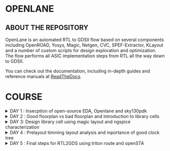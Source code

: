 # OPENLANE 

## ABOUT THE REPOSITORY
OpenLane is an automated RTL to GDSII flow based on several components including OpenROAD, Yosys, Magic, Netgen, CVC, SPEF-Extractor, KLayout and a number of custom scripts for design exploration and optimization. The flow performs all ASIC implementation steps from RTL all the way down to GDSII.

You can check out the documentation, including in-depth guides and reference manuals at [ReadTheDocs](https://openlane.readthedocs.io/).


 # COURSE 
<details>
<summary>DAY 1 : Insecption of open-source EDA, Openlane and sky130pdk </summary>
<br>

# 1) Introduction to QFN-48 Package,chip,pads,core,die,and IP's and Introduction to RISC-V

- Generally an Aurdino board or an FPGA board consists of an chip or processor inside it.
- The internal veiw of chip will be as below

![image](https://github.com/nithinkolar/pes_openlane_work/assets/145356962/b9fba21f-28ed-4f1d-a58e-c53b86c7c015)



![image](https://github.com/nithinkolar/pes_openlane_work/assets/145356962/14306000-21dc-43bf-94bc-63109a284f7e)


RISC-V is an open standard instruction set architecture based on established reduced instruction set computer principles. Unlike most other ISA designs, RISC-V is provided under royalty-free open-source licenses. 


![image](https://github.com/nithinkolar/pes_openlane_work/assets/145356962/8bf8e42e-712c-421c-b086-1a2a8b1d78a4)






# 2) SOC Design and OpenLANE

## a) Components of open-source digital asic design**
 - Digital ASIC design, It mainly consists of
   - RTL IP's
   - EDA Tools
   - PDK Data

![image](https://github.com/nithinkolar/pes_openlane_work/assets/145356962/e762216a-aee1-4363-aa3d-09251494f6f9)

      

  - Open source digital ASIC design

![image](https://github.com/nithinkolar/pes_openlane_work/assets/145356962/5cfc1e1e-32aa-4df8-9b14-8adb1915c344)


- What is PDK..?
  - Process Design Kit (PDK) Collection of files used to model a fabrication process for the EDA tools used to design an IC.
      - Process design rules : DRC,LVX,PEX
      - Device models
      - Digital standard cell Libraries
      - I/O libraries


 
## b) Simplified RTL2GDS Flow**

![image](https://github.com/nithinkolar/pes_openlane_work/assets/145356962/53443462-bc02-42d5-83fd-036da46e290b)


         1. Synthesis
         2. Floor planning and Power planning
         3. Placement 
         4. Clock tree synthsis (CTS)
         5. Routing 
         6. Sign off



## c) Introduction to Openlane ans strivechipsets**

   #### OPENLANE was started as an open-souce flow for a true Open source Tape-out experiment,
   #### STRIVES is a family of open everything socs.

  ![image](https://github.com/nithinkolar/pes_openlane_work/assets/145356962/9ad09b8b-cf11-435a-80fe-59971013a821)
 

   #### Goal of Openlane asic flow is :
    - Produce a clean GDSII with no humaninterventions
         - CLEAN means 
                - No LVS voilations
                - No DRC voilations
                - Timming voilations

    - Open Lane is tunned for the skywater 130nm open PDK .
    - Open lane is containerzied which means
                - Functional out of the box 
                - Instruction to built and run natevly with flow
    - Open lane has two mode of operation 
                - Atonomous 
                - Interative


## d) Introduction to Openlane Detailed ASIC flow design


   
![image](https://github.com/nithinkolar/pes_openlane_work/assets/145356962/7f9566b1-9580-4735-92d5-10f0b7eafac1)

   
Here's a detailed ASIC design flow using OpenLane and the associated tools and software:

**1. Synthesis:** RTL code is synthesized into a gate-level netlist, optimizing for area, power, and timing.
   - **Tools/Software**: 
     - Yosys for synthesis.
     - ABC (A System for Sequential Synthesis and Verification) for technology mapping.
     - Cell libraries specific to the target process.
     - Yosys

       
**2. Floorplanning:** Define the chip's area and arrangement of major functional blocks.
   - **Tools/Software**: 
     - OpenROAD's TritonRoute for global placement.
     - Magic for floorplan visualization.
     - Chip floor planning - Partinioning the chip die between different system building blocks and place the I/O pads.
     - Macro floor planning - Dimensions, Pin locations, rows defination.
     - Power planning - It is typically assigned with multiple VDD and VSS (Power straps, Power pads, Power rings)
    
       
**3. Placement:** Position individual gates and standard cells optimally within the predefined areas.
   - **Tools/Software**: 
     - RePLace (REctangle PLACEr) for placement.
     - Magic for placement visualization.
     - Placement is usually done in 2 steps
              - Global placement
              - Detailed placement

       
**4. Clock Tree Synthesis:** Design a clock distribution network to ensure synchronous clock signals.
   - **Tools/Software**: 
     - OpenROAD's TritonCTS for clock tree synthesis.
    
     
**5. Routing:** Establish interconnections while adhering to design rules, optimizing for signal integrity and timing.
   - **Tools/Software**: 
     - FastRoute for global and detailed routing.
     - Magic for routing visualization.


**6. Design Rule Checking (DRC):**  Verify that the layout complies with manufacturing design rules.
   - **Tools/Software**: 
     - Magic for initial DRC checks.
     - OpenROAD's TritonRoute for DRC repair.


**7. Layout Versus Schematic (LVS) Verification:** Confirm that the physical layout matches the intended functionality described at the RTL level.
   - **Tools/Software**: 
     - Netgen for LVS checks.


**8. Parasitic Extraction:** Extract parasitic capacitance and resistance values from the layout for accurate timing analysis.
   - **Tools/Software**: 
     - QFlow's SPEF extraction tool for parasitic extraction.


**9. Static Timing Analysis (STA):** Analyze timing paths to ensure setup and hold time constraints are met.
    - **Tools/Software**: 
      - OpenSTA for static timing analysis.


**10. Physical Verification:** Perform a series of checks including DRC, LVS, and electrical rule checks (ERC).
    - **Tools/Software**: 
      - Magic for DRC and LVS checks.
      - Netgen for ERC checks.


**11. GDS2 Generation:** Convert the final layout data into GDS2 format for fabrication.
    - **Tools/Software**: 
      - Magic for GDS2 generation.Here's a detailed ASIC design flow using OpenLane and the associated tools and software:



#### Synthis exporation
![image](https://github.com/nithinkolar/pes_openlane_work/assets/145356962/0a78cf01-677e-4793-a95a-01ad71ba7f6a)



#### Design exploration
 ![image](https://github.com/nithinkolar/pes_openlane_work/assets/145356962/b4c9b75b-6c49-4ac9-b1ea-9aa01dcae79c)


# 3) Open- Source EDA tools

#### Openlane Directory structure in detail

   - cd Desktop/
   - cd home/tools/
   - cd openlane_working_dir/
   - ls
   - cd openlane
   - docker
   - ./flow.tcl -interactive
![image](https://github.com/nithinkolar/pes_openlane_work/assets/145356962/03153126-15a6-4ab0-be0f-ddf08c238945)


#### Design Preparation step

    - in openlane directory
    - package require openlane 0.9
    - prep -design picorv32a

![image](https://github.com/nithinkolar/pes_openlane_work/assets/145356962/01e0384e-e287-4e1f-8ae2-0bc1defdabf6)



#### Review files after design synthsis and run synthsis

    - run_synthesis

![image](https://github.com/nithinkolar/pes_openlane_work/assets/145356962/036ba01e-067c-4850-b543-fbe91d2cc3ea)


![image](https://github.com/nithinkolar/pes_openlane_work/assets/145356962/8078d99f-6145-4d87-829c-86a3ed0ce883)


   - Here the counter d flipflop is **1613**
   - The number of cells is **14876**
   - The flop ration for our design will be 1613/14876 = 0.108
   - In percentage = 10.08 %

     
#### Openlane Project Github link Discription

https://github.com/efabless/openlane

[Back to COURSE](https://github.com/nithinkolar/pes_Openlane_work/tree/main#course)

</details>




<details>
<summary>DAY 2 : Good floorplan vs bad floorplan and introduction to library cells </summary>
<br>


# GOOD FLOORPLAN VS BAD FLORPLAN AND INTRODUCTION TO LIBRARY CELLS

## 1) CHIP FLOOR PLANNING CONSIDERATIONS

## L1) Utilization Factor and Aspect ratio

  ![image](https://github.com/nithinkolar/pes_openlane_work/assets/145356962/60754b1d-8cee-4933-9e66-6099ca8d1529)

    - Defining the width and height of the core and Die
    - Consider a netlist with 2 FF and 2 gates with the connections shown below


**STEP-1** Make the gates as a Squared box 

![image](https://github.com/nithinkolar/pes_openlane_work/assets/145356962/4b0c3113-6e09-4b1f-ad44-1ea8dcbd85c8)


**STEP-2** Find out the dimensions of the core and Die ( Dimensions of the standard cells )

![image](https://github.com/nithinkolar/pes_openlane_work/assets/145356962/16ac86d0-d26c-4930-b9c0-af5557d0c91b)



 #### For example 
  - Let us assume that each FF and Gates is on 1 cm breadth and 1cm height
  - Now Area of each standard cell will be will of 1 cm sq .
  - Allining tha area ocuupied the netlist in a in a single core .
  - Below the netlist will be fit into the core So it will be **100% utilization**
  - **Utilization factor** = Area occupied by the netlist / Total area ocuupied by the core.
  - where 4sq / 4sq = 1 . 
  - In this case when utilization factor = 1 , then the core is full no extra components can be added.
  - **Aspect ratoio** = Height / width , if it is 1 , it signifies that the core is square shaped.




## L2) Pre placed cells

![image](https://github.com/nithinkolar/pes_openlane_work/assets/145356962/9d04ba76-a078-48bf-9641-1198da3c4858)

  - Conisder a combinational block -> Gate level diagram.
  - Seperate that gate level diagram into two blocks.
  - Consider the multiple blocks are inside a Black box Now seperate the blackbox as two differnet IP's or Modules .
  - The Arrangements of the IP's in a chip is called as **Floor planning**.
  - The IP's will have an user defined loctions and they can be placed in a chip before the placement and rouiting is done hence these are calle as **Pre placed Cells**




## L3) Decoupling Capacitors

![image](https://github.com/nithinkolar/pes_openlane_work/assets/145356962/c067069d-5dad-4b45-a347-6eac8447db6f)


  - For any signal to be considered as a Logic 0 and Logic 1, It should be within the NM range ( Either NML or NMH )
  - The area between the NML and NMH is called undefined area
  - So in order to maintain the signal to be in the NML or NMh **Decoupling capacitors** are used.
  - Decoupling capacitors are mainly used to maintain the signal are not inside the undefined area.
    



## L4) Power Planning

![Screenshot from 2023-09-14 12-58-34](![image](https://github.com/nithinkolar/pes_openlane_work/assets/145356962/fc5daba4-4129-4391-85b4-93741f8ae0b1)


  - Insted of using individual VDD and VSS for multiple cells in a Block.
  - Suppose if there are four cells in a Block , Each cell having seperate VDD and VSS are called as **Power Planning**




## L5) Pin placement and Logical cell placement Blockage

![image](https://github.com/nithinkolar/pes_openlane_work/assets/145356962/497a7a3b-caba-4b95-82f5-6063c9054059)

  - Here consider a 4 set of circuts with input, clk and output,
  - Considering all 4 circuits together and placing on a chip in such a way that INPUTS should be at one side and OUTPUT should be at one side which helps us to make the connections easily.
  - So this process is called as **Pin placement**
  - Making sure that non of the automated routing tool should not be placed near the i/p and o/p cells it needs to block the cells This is called as **Logical cell placement Blockage**
    

**Pin Placement**

![image](https://github.com/nithinkolar/pes_openlane_work/assets/145356962/2164d937-dda5-4d28-8903-dd18b986af9d)


**Logical cell placement Blockage**

![image](https://github.com/nithinkolar/pes_openlane_work/assets/145356962/ad01cb5d-3926-4024-bd9a-b13c02b7658c)




## L6) Steps to run Flopor planning using Openlane

      - These are the defalt Floorplans 
 
![image](https://github.com/nithinkolar/pes_openlane_work/assets/145356962/61e417ef-8640-4ade-8c7f-3abfce2e8997)


![image](https://github.com/nithinkolar/pes_openlane_work/assets/145356962/3057d320-ae43-4d15-a8c0-b907bc703b10)


![image](https://github.com/nithinkolar/pes_openlane_work/assets/145356962/6f217ecb-688a-46e0-b65b-873f8d270e70)


## L7)

              - In the openlane shell

![image](https://github.com/nithinkolar/pes_openlane_work/assets/145356962/d0d2fb7d-2c1c-4f08-937f-746106c1af9c)

              
              - To open the Floorplan we go to the required directory that is
                   > vsduser@vsdsquadron:~/Desktop/work/tools/openlane_working_dir/openlane/designs/picorv32a/runs/11-09_15-36/results/floorplan
              - Using the ```cd``` command.
              - Then we type the command:
                   > magic -T /home/vsduser/Desktop/work/tools/openlane_working_dir/pdks/sky130A/libs.tech/magic/sky130A.tech lef read ../../tmp/merged.lef def read picorv32a.floorplan.def &

              - The following layout is displayed

![image](https://github.com/nithinkolar/pes_openlane_work/assets/145356962/e3935b9d-1331-4a94-ac86-56c26406b040)

              - We can press 's' and then 'v' to align the design to the center of the screen.

              - We can right click on the mouse and pess 'z' to zoom into a desired part.

![image](https://github.com/nithinkolar/pes_openlane_work/assets/145356962/ba09726c-f021-40c2-9914-9918aa18b7cb)


              - We can check the details of the ports as follows
              - Hover over a port with your crosshair and press 's' on your keyboard
              - Now open the tkcon command window and type ```what```.
              - This will show you the details of the selected port.


![image](https://github.com/nithinkolar/pes_openlane_work/assets/145356962/45955fc8-9cb8-4119-b633-051dc342eaac)
             
              - If we zoom in a little more, we can see the tap cells.
              - They are present to prevent latch up conditions which occur in the CMOS devices

![image](https://github.com/nithinkolar/pes_openlane_work/assets/145356962/11cd873f-1a67-4404-ad3f-f4bd6b1a3282)

              - These are the standard cells that are used in the design




## 2) LIBRARY BINDING AND PLACEMENTS


### L1) Netlist binding and initial Place Design

       - Bind netlist with physical cells 
       - Here it defines about the shape and sixe of the standard cell
       - Each cells are defined only in either rectange shape or square shape 
       - In this example, 1 refers to NOT gate, 2 refers to AND gate.   [image 1]
       - Larger the cell size 
          > It has a least resistance path
          > Performes Faster
       - Once we have a Physical veiw of all cells, It is placed on the Floorplan according to the Netlist.  [image 2]

![image](https://github.com/nithinkolar/pes_openlane_work/assets/145356962/f9e0c1a2-8b6c-4024-9b0c-ac18a754ae33)



![image](https://github.com/nithinkolar/pes_openlane_work/assets/145356962/f7d357b9-83aa-45af-9b4d-202da09e7ab2)



### L2 and L3) Optimize placement using estimate wire length and capacitance

        - When the cells are not extactly placed on the floorplan as in the netlist, If the relevant cells are not near to i/p or o/p.
        - Then estimation of wirelength and capacitance comes in.
        - Depending on the Capacitance and how far the cells are from input and output, Some **Buffers** are added in order to reduce the Wirelength and also to get a complete signal without any             lossses of signal ( but in cost of Area which can be minimized later )
    
          
![image](https://github.com/nithinkolar/pes_openlane_work/assets/145356962/b584f490-265c-4ac7-8e3e-9c89862a26a3)


![image](https://github.com/nithinkolar/pes_openlane_work/assets/145356962/e35b0bfe-e02b-471a-ac73-c7f084d5597b)




### L4) Need for libraries and characterization 

        - Library characterization and modelling depends on some steps,
        - Logic synthesis  ->  Floor planning  ->  Placement  ->  Clock Tree synthesuis ( CTS )  ->  Routing 
        - The collection of all the standard cells are placed is one area which is referred as **Library**

        
![image](https://github.com/nithinkolar/pes_openlane_work/assets/145356962/d40d84b2-4b73-48f0-b3a4-b297cd617134)



### L5) Congestion aware placement using replace
          - To view the placement we type
                   > run_placement
          - In the OpenLANE shell.

![image](https://github.com/nithinkolar/pes_openlane_work/assets/145356962/5419a317-455e-4007-a54d-b4a5627bac5c)

          - This is the result displayed. As we can see the '/picorv32a.placement.def' file is read.

![image](https://github.com/nithinkolar/pes_openlane_work/assets/145356962/f189f689-8b1e-484c-8a15-1701d9d4eca1)

          - We move one directory up from the 'floorplan' folder using
                   > cd ../placement/

          - To view the placement design we use the command
                   > magic -T /home/vsduser/Desktop/work/tools/openlane_working_dir/pdks/sky130A/libs.tech/magic/sky130A.tech lef read ../../tmp/merged.lef def read picorv32a.placement.def

![image](https://github.com/nithinkolar/pes_openlane_work/assets/145356962/256539e5-1af1-4071-a512-158751b0ebf5)


          - The above is displayed.
          - All these standard cells were present at the initial layout of the floorplan.

![image](https://github.com/nithinkolar/pes_openlane_work/assets/145356962/60fa6b7e-eec2-471c-85ee-64aad1bd72d7)


          - If we zoom in we can see the placement of the standard cells in the standard cell rows.




## 3) CELL DESIGN AND CHARACTERIZATION FLOW

### L1) Inputs for cell Design Flow
       - For each standard cell (AND,NOR,INVERTER,FF ect) There are different cell design flow
       - Each Cell Design Flow consists of 3 steps:
               - Inputs ( which mainly consists of PDK's [ DRC and LVs rules, Spice models, library ect] )
               - Design Steps (this mainly invovles 3 steps)
                      - Circuit Design
                      - Layout Design 
                      - Charecterization
               - Outputs ( Outputs we get here is  CDL circuit description language )
               
   #### User defined specifications
       - Cell height = The seperation between the power rail and ground rail defines the cell height.
       - Supply voltage = A certain cell should be operated at a certain supply voltage which is defined by the Top level design
       - Metal Layer = Certain Libraries van be designed on a particular Metal Layer.
       - Pin Location = Library nedds to decide on the pins and the pin location where it needs to be placed.

               
### L2) Circuit Design step
      - There are teo steps involved in circuit design:
            > Implement the Function itself
            > Modelling the PMOS and NMOS transisters in such a way that the aspect ratio should be matched.
            
      
### L3) Layout Design step
      - Implimenting the PMOS and NMOS values into layout are called Layout Design 
      - Steps involved in the layout design are:
           - Get the function implimented through the MOS transistors
           - Get a PMOS network graph and NMOS network graph
           - Obtain Euler's Path and draw a Stick Diagram
           - Convert the stick diagram into a proper Layout diagram
           - EXtract the paracetics from the layout and CHaracterize it interms of Timmings.

           
### L4) Typical Charaterization Flow
     - Steps involved in the characteriztion flow are :
           - Read in the Model Files
           - Read the extracted spice netlist
           - Define how to recongnise the behaviorur of the buffer
           - Read the subcircuits of the inverters 
           - Attach the neccessary Power source
           - Apply the stimulus
           - Provide the neccessary output capacitance
           - Provide the necessary simulation command.
           - Feed in all the 1 to 8 steps to a configuration file ( GUNA )


![image](https://github.com/nithinkolar/pes_openlane_work/assets/145356962/fe5154e9-378e-4db3-b16d-b60c6c9bc729)


![image](https://github.com/nithinkolar/pes_openlane_work/assets/145356962/3d372061-aa6f-467e-91c4-6ae8f397ea7e)


![image](https://github.com/nithinkolar/pes_openlane_work/assets/145356962/bb0127f8-0da4-4c54-97a5-d646a0d5aabc)



## 4) GENERAL TIMMING CHARECTERIZATION PARAMETERS

### L1) Timming Threshold definations
      - Timming Threshold Definations
          - slew_low_rise_thr
          - slew_high_rise_thr
          - slew_low_fall_thr
          - slew_high_fall_thr
          - in_rise_thr
          - in_fall_thr
          - out_rise_thr
          - out_fall_thr

![image](https://github.com/nithinkolar/pes_openlane_work/assets/145356962/7ce6e2dc-cd1b-41e8-bd09-cd26a7afc175)


![image](https://github.com/nithinkolar/pes_openlane_work/assets/145356962/c5fae0b2-4348-4387-84cd-1d35a404fd4f)


         
### L2) Propogation delay and transition time

**Propagation Delay**
The time difference between when the transitional input reaches 50% of its final value and when the output reaches 50% of its final value.
     
     - There should be no negative delay in the charecterization, This can be taken care by setting a proper threshold point.

```
    Propagation delay = time(out_fall_thr)-time(in_rise_thr)

```

![image](https://github.com/nithinkolar/pes_openlane_work/assets/145356962/c8f98fae-8ade-471f-a7fb-b7a9479255c5)


![image](https://github.com/nithinkolar/pes_openlane_work/assets/145356962/819ff391-1674-4184-8a13-4f77156c58a7)


**Transition Time**
The time it takes the signal to move between states is the transition time , where the time is measured between 10% and 90% or 20% to 80% of the signal levels.

```
Rise transition time = time(slew_high_rise_thr) - time (slew_low_rise_thr)
```

```
Fall transition time = time(slew_high_fall_thr) - time (slew_low_fall_thr)
```

![image](https://github.com/nithinkolar/pes_openlane_work/assets/145356962/4db2b129-ac3c-47b5-9036-0ebcaae936de)




[Back to COURSE](https://github.com/nithinkolar/pes_Openlane_work/tree/main#course)

</details>
<details>
<summary>DAY 3: Design library cell using magic layout and ngspice characterization </summary>
<br>

# 1) LABS FOR CMOS INVERTER NGSPICE SIMULATIONS

   ### L1) IO Placer revision
   
   ### L2) Spice deck creation for CMOS inverter
             - Create a SPICE DECK first
             - > Connectivity information about the netlist
             - > Set a component values
             - > Identify the nodes
             - > Name the nodes


![image](https://github.com/nithinkolar/pes_openlane_work/assets/145356962/0a579b79-e515-4ab5-9290-2e884bb0f704)


             SPICE DECK = ***Model description***
                          ***Netlist Description***
                          M1 out in vdd vdd pmos w=0.375u L=0.25u
                          M2 out in 0 0 nmos w=0.375u L=0.25u
                          
                          cload out 0 10f

                          Vdd vdd 0 2.5
                          Vin in 0 2.5
                          
                          *** Simulation commands ***
                          .op
                          .dc Vin0 0 2.5 0.05

                          *** .include tsmc_0.25um_model.mod ***
                          .LIB "tsmc_0.25um_model.mod" CMOS_MODELS
                          .end
                          
                          
![image](https://github.com/nithinkolar/pes_openlane_work/assets/145356962/1a5c35e6-4863-4e0e-8ad7-f82262bd299d)


![image](https://github.com/nithinkolar/pes_openlane_work/assets/145356962/8b9e08d8-2625-4ab2-8192-5c08496d6c4f)

   
   ### L3) Spice simulation lab for cmos inverter
                  - Spice simulation for a particular specification
                  
![image](https://github.com/nithinkolar/pes_openlane_work/assets/145356962/00712f88-fab6-4aac-9d8a-0afded87e25e)


![image](https://github.com/nithinkolar/pes_openlane_work/assets/145356962/1c8b5f86-9929-429a-b96d-2c9b370e1085)


   ### L4) Switchin threshold vm
            - The CMOS on the right side has a bigger size than the one on the left.
            - These waveforms tell us that the CMOS is a very robust device. The characteristics of the CMOS are maintained across a variety of sizes.
            - The arrow is pointing to the point where 'Vin = Vout'.

![image](https://github.com/nithinkolar/pes_openlane_work/assets/145356962/75b15702-eb56-4b76-bb4a-f51f7f1b5442)

            - Above graph gives details on each point and its significance
            

![image](https://github.com/nithinkolar/pes_openlane_work/assets/145356962/2c9c0f9c-ac07-49f2-b5e5-9fce5bd8c4a7)


         - 
   ### L6) Lab steps to gitclone vsdstd cell design
            - We need to perform a git clone here from a repository that we require, to do the future labs.
            - We can type the following command
                  ```
                  git clone https://github.com/nickson-jose/vsdstdcelldesign.git
                  ```

            - Now we need to copy the 'sky130A.tech' file into the directory we just cloned
            - We can do this by using
                  ```
                  cp sky130A.tech /home/vsduser/Desktop/work/tools/openlane_working_dir/openlane/vsdstdcelldesign
                  ```
                  ```
                  magic -T sky130A.tech sky130_inv.mag & 
                  ```  
             in the follwoing directory shown in the figure


![image](https://github.com/nithinkolar/pes_openlane_work/assets/145356962/9518a0c0-29ec-485b-bc64-4d835fec0217)


  
## 2) INCEPTION OF LAYOUT CMOS FABRICATION PROCESS

### L1) Create Active Regions
           - Selecting a subsrate ( p-type, High resistivity, Doping level,oreintation )
           - Creating active region for transistors
                     - Step1 -> Deposit the kayer of photo resist
                     - Step2 -> Mask1 the region (protecting)
                     - Step3 -> So the UV rays doesnt hit the photoresist layer which is under Mask.
                     - Step4 -> Silicon layer is etched off in the Non masking region.
                     - Step5 -> Remove the Photoresist
                     - Step6 -> Placed in an oxidation furnance
                     - Step7 -> Isolation area will be created This process is called as LOCUS.
![image](https://github.com/nithinkolar/pes_openlane_work/assets/145356962/d5f98bef-3af9-4ee8-8b04-bcccfdaf593d)




![image](https://github.com/nithinkolar/pes_openlane_work/assets/145356962/0b6f57ba-0ea6-4cb3-8d5a-63ee9f2c7fb4)


### L2) Formation of N-well and P-well
                   - Step1 -> Photoresist the Layer
                   - Step2 -> Mask2 in the required region
                   - Step3 -> Expose the photoresist to UV rays
                   - Step4 -> Non masking area will be wanished
                   - Step5 -> Create a P-well ,It is created by using BORON
                   - Step6 -> Create a N-well ,It is created by using Phosphorous
                   - Step7 -> Take the complete structure into High Temperature Furnace
                   - Step8 -> This diffuses the wells and make proper n-well and p-well, This is called as twin tub process

![image](https://github.com/nithinkolar/pes_openlane_work/assets/145356962/3aaf67b7-a70e-44c9-a1c2-d264ae0d8fa7)


![image](https://github.com/nithinkolar/pes_openlane_work/assets/145356962/13067044-9c45-453b-a785-6379add36ccc)



### L3) Formation of gate terminal
                   - Step1 -> Gate formation involves depositing a gate oxide
                   - Step2 -> Defining gate patterns using photolithography
                   - Step3 -> Depositing gate material
                   - Step4 -> Etching to create gates
                   - Step5 -> Doping the substrate and insulating the gates.

![image](https://github.com/nithinkolar/pes_openlane_work/assets/145356962/207d604f-6cb4-4482-a8bb-19573451a6b5)


![image](https://github.com/nithinkolar/pes_openlane_work/assets/145356962/b08aba6c-ee0d-4382-af4b-da6472d81af2)



### L4) Ligtly dopped drain (LDD) formation
                   - Lightly doped drain (LDD) formation involves implanting the drain and source regions of a MOSFET transistor with a lighter concentration of dopants to reduce hot 
                     electron effect and short channel effect and enhance device performance.
                   - Doing both  n+ impantation and p+ implantation.
                   - It involves plasma etching here
                   
![image](https://github.com/nithinkolar/pes_openlane_work/assets/145356962/297c8a84-4b71-4ad5-b1bd-31a3ebbc3ce5)



![image](https://github.com/nithinkolar/pes_openlane_work/assets/145356962/e4e8b7fe-013e-44c1-824b-08559bf4eed4)

                            
### L5) Source and drain formation
                  - Source and drain formation in a MOSFET transistor typically involves doping the silicon substrate with chemicals such as arsenic or phosphorous for n-type regions 
                  (source and drain) and boron for p-type regions (source and drain).
                  - Here the source and drain are done by using ARSENIC method
                  - High temperature annealing is performed.

![image](https://github.com/nithinkolar/pes_openlane_work/assets/145356962/63fac5dd-abcd-4396-93e4-71cc5dd0dcfb)



![image](https://github.com/nithinkolar/pes_openlane_work/assets/145356962/be252a62-261b-4e59-8888-141da477a911)


### L6) Local interconnect formation
                  - Steps to form Contacts and Interconnects(local) 
                      - Step1 -> Titanium is deposited with a process known as sputtering. 
                      - Step2 -> Wafer is heated to about 650 - 700 C in an N2 ambient furnace for 60 seconds. 
                      - Step3 -> TiSi2 contacts are formed.  TiN is also formed used for local communication. 
                      - Step4 -> TiN is etched using RCA cleaning.

![image](https://github.com/nithinkolar/pes_openlane_work/assets/145356962/336fd5d8-60e0-4361-ab3e-f2d9f375f44f)

![image](https://github.com/nithinkolar/pes_openlane_work/assets/145356962/6abeb77e-bce1-4551-bcac-ec986da0f9f5)

                      
### L7) Higher level metal formation
                 - Step1 -> Forming contacts and interconnects locally involves depositing a dielectric material like silicon dioxide
                 - Step2 -> Patterning it using photolithography
                 - Step3 -> Eetching contact holes 
                 - Step4 -> Depositing a barrier metal (e.g., titanium or titanium nitride)
                 - Step5 -> Filling with a conductor (e.g., aluminum or copper) using chemical vapor deposition (CVD)
                 - Step6 -> And then planarizing through chemical-mechanical polishing (CMP).

![image](https://github.com/nithinkolar/pes_openlane_work/assets/145356962/2920f5b2-78f6-4743-be52-7184e6a0ceb3)


![image](https://github.com/nithinkolar/pes_openlane_work/assets/145356962/928b676a-c68e-4e0a-8651-66d3ddab51e1)


![image](https://github.com/nithinkolar/pes_openlane_work/assets/145356962/e5922497-b970-4ed3-b047-44d76d7b7254)


### L8) Lab introduction to Sky130 basic layers layout and LEF using inverter

                - - Now let us look at the layout of a CMOS inverter. To open this we type the command

### L9) Lab steps to create std cell layout and extract spice netlist









[Back to COURSE](https://github.com/nithinkolar/pes_Openlane_work/tree/main#course)

</details>
<details>
<summary>DAY 4 : Prelayout timming layout analysis and inportance of good clock tree </summary>
<br>

## 1) TIMMING MODELLING USING DELAY TABLES

### Lab challenge to find missing or incorrect rules and fix them

![image](https://github.com/nithinkolar/pes_openlane_work/assets/145356962/fa55462f-7b65-47f3-a4e5-8e68d129318a)

       - Converting grid info into Track info
       - Go to openlane directory / sky130_fd_sc_hd 
       - type less tracks.info

![image](https://github.com/nithinkolar/pes_openlane_work/assets/145356962/602d9bf5-5e1b-4430-9548-91a638e728f0)


![image](https://github.com/nithinkolar/pes_openlane_work/assets/145356962/da8cc22a-50f0-4c1f-87c4-126e468c5c8c)


      - Here 1st value indicates the offset and 2nd value indicates the pitch along provided direction

 
 ### Setting grid values using above file info

        - ext2spice 
        - help grid
        - grid 0.46um 0.34um 0.23um 0.17um

![image](https://github.com/nithinkolar/pes_openlane_work/assets/145356962/a683c3e1-d7d1-4711-8386-018aab673dd5)


### Before grid vs After grid

![image](https://github.com/nithinkolar/pes_openlane_work/assets/145356962/c6cb22f5-3f83-40db-93b5-f58c312bf0a4)


![image](https://github.com/nithinkolar/pes_openlane_work/assets/145356962/281679a9-746d-4628-a29c-688af381356c)



![image](https://github.com/nithinkolar/pes_openlane_work/assets/145356962/70e4797b-07bc-4ef5-84f5-76d2056a818c)

        - From the above pic, its confirmed that the pins A and Y are at the intersection of X and Y tracks. So the first condition is met.
        - The PR boundary is taking 3 grids on width and 9 grids on height which says that the 2nd condition is also met



## GENERATION OF A LEF FILE
        - Once the layout is perfect we can generate the lef file
        - In the tkcon window type the following command to save the updated layout
              > save sky130_vsdinv.mag
        - once it is saved then go to the terminal window and the type 
              > magic -T sky130A.Tech sky130_vsdinv.mag &
        - A magic layout opens , In the tkcon window type 
              > lef write
![image](https://github.com/nithinkolar/pes_openlane_work/assets/145356962/4de5491e-5476-43b0-8b21-0dca3c552fcf)


        - Once this is done lef file should be created in the vsd file

![image](https://github.com/nithinkolar/pes_openlane_work/assets/145356962/91bdddce-da28-4f63-b12d-1a949b4a7e04)


        - To open the lif file type the below command in the terminal
              > less sky130_vsdinv.lef

![image](https://github.com/nithinkolar/pes_openlane_work/assets/145356962/e0991f65-6643-440d-9f4a-82b7bf6c078a)


![image](https://github.com/nithinkolar/pes_openlane_work/assets/145356962/2f6141f0-aee0-44f4-99c2-0e1dc4b3a129)


## STEPS TO INCLUDE NEW STEPS IN THE SYNTHESIS

        - Open the picorv32a pwd in the terminal
        - copy the path 

![image](https://github.com/nithinkolar/pes_openlane_work/assets/145356962/e7915f78-3988-4446-b856-157a8e463079)

        - Go to the vsdstdcelldesign in the other terminal type 
              > cp sky130_vsdinv.lef /home/vsduser/Desktop/work/tools/openlane_working_dir/openlane/designs/picorv32a

![image](https://github.com/nithinkolar/pes_openlane_work/assets/145356962/8005ee44-8af2-42a2-9a8f-2ba7dcf19f70)

        - Now if u check in the picorv terminal, the lef file will be copied 

![image](https://github.com/nithinkolar/pes_openlane_work/assets/145356962/f4aab1a1-5f67-4973-8545-2b5ce7e84d70)


        - Modify the config.tcl by
             > vim config.tcl
        - In the design's config.tcl file add the below line to point to the lef location which is required during spice extraction.
               > set ::env(EXTRA_LEFS) [glob $::env(OPENLANE_ROOT)/designs/$::env(DESIGN_NAME)/src/*.lef]
        - Include the below command to include the additional lef into the flow:
               > set lefs [glob $::env(DESIGN_DIR)/src/*.lef]
               > add_lefs -src $lefs
        - Run the interactive mode 

        - Once the synthesis is successfull we get the following output
        - To run the floorplans and placements we typr the following commands 
                > run_floorplan
                > run_placement

        - magic -T /home/vsduser/Desktop/work/tools/openlane_working_dir/pdks/sky130A/libs.tech/magic/sky130A.tech lef read ../../tmp/merged.lef def read picorv32a.placement.def &

![image](https://github.com/nithinkolar/pes_openlane_work/assets/145356962/7a52f164-bd7f-44a4-902d-48c900fc7e25)


![image](https://github.com/nithinkolar/pes_openlane_work/assets/145356962/2b881a1f-2c7b-4061-a832-cdb7dd8a21d4)


## TIMMING ANALYSIS WITH REAL CLOCKS USING OPEN STA

         - Configure OpenSTA for Post-Synth Timing Analysis
         - We must create two files
              - The first one must be in the openlane directory
              - This file is known as the 'pre_sta.conf' file.

![image](https://github.com/nithinkolar/pes_openlane_work/assets/145356962/52bd3084-209f-4127-bf1f-3b8584be01c9)


              - The second is the my_base.sdc file.
              - This should be in the 'src/sky130' directory under the picorv32a directory.
             
![image](https://github.com/nithinkolar/pes_openlane_work/assets/145356962/b41c0c91-3554-4274-8b4a-5dbbb9deb6b3)

              - To run tyming analysis we type 
                    > sta pre_sta.conf

![image](https://github.com/nithinkolar/pes_openlane_work/assets/145356962/f08b2dc2-f795-4349-818c-8f87cde2458f)


             - There is a slack violation
             - Settinf MAX_FANOUT value to 4 reduces the slack violation.
![image](https://github.com/nithinkolar/pes_openlane_work/assets/145356962/6eee637f-87bd-4e8d-865e-8327f68b895b)


## Clock Tree Synthesis TritonCTS and Signal Integrity
### Run CTS

             -  To run CTS we need to type the command
                       > run_cts
                       > New .v is created

![image](https://github.com/nithinkolar/pes_openlane_work/assets/145356962/7e59f5cd-b2d1-41ba-a487-9b5421ad567e)

#### Timing Analysis with Real CLocks using OpenSTA

             - First we type the command 
                    > openroad.
             - Then we read the .lef file using the command
                    > read_lef /openLANE_flow/designs/picorv32a/runs/16-09_19-58/tmp/merged.lef

![image](https://github.com/nithinkolar/pes_openlane_work/assets/145356962/54c1ce7b-efb8-46f4-8c38-e3f97f7bb655)

              - Then we read the .def file.
                     > read_def /openLANE_flow/designs/picorv32a/runs/16-09_19-58/results/cts/picorv32a.cts.def


![image](https://github.com/nithinkolar/pes_openlane_work/assets/145356962/6dc7446a-7a86-4216-83ec-7344c29f54ac)

              - Then we type the below commands
                     > write_db pico_cts.db
                     > read_db pico_cts.db
                     > read_verilog /openLANE_flow/designs/picorv32a/runs/16-09_19-58/results/synthesis/picorv32a.synthesis_cts.v
                     > read_liberty -max $::env(LIB_SLOWEST)
                     > read_liberty -max $::env(LIB_FASTEST)

![image](https://github.com/nithinkolar/pes_openlane_work/assets/145356962/fe0fde4b-5d4f-4a80-9c22-dac80968c88b)

              - We read the .src file
                    > read_sdc /openLANE_flow/designs/picorv32a/src/sky130/my_base.sdc

![image](https://github.com/nithinkolar/pes_openlane_work/assets/145356962/f12dcd3c-a93f-41ad-aa0e-0fdeec4a5e7b)


              - We set the clock and then check it
                    > set_propagated_clock [all_clocks]
                    > report_checks -path_delay min_max -format full_clock_expanded -digits 4

![image](https://github.com/nithinkolar/pes_openlane_work/assets/145356962/b12af459-13e1-4baa-93d1-ec490dfdbbb5)



![image](https://github.com/nithinkolar/pes_openlane_work/assets/145356962/3f0e2cec-c21f-430b-a607-982dadd3f87f)


              - We perform it again for the more accurate result
              
![image](https://github.com/nithinkolar/pes_openlane_work/assets/145356962/5b73f478-c4e7-401a-8b74-1b97502de832)


![image](https://github.com/nithinkolar/pes_openlane_work/assets/145356962/9c442148-ebab-4836-a206-6195bb34d13a)



![image](https://github.com/nithinkolar/pes_openlane_work/assets/145356962/199dab35-c6ed-4a1e-8dd1-ef4be013d32b)

              -  Next type the following commands 
                   > report_clock_skew -hold
                   > report clock_skew -setup

![image](https://github.com/nithinkolar/pes_openlane_work/assets/145356962/e5e8a384-fe0c-4b63-92a8-db1f6f6ec3df)


[Back to COURSE](https://github.com/nithinkolar/pes_Openlane_work/tree/main#course)

</details>
<details>
<summary>DAY 5 : Final steps for RTL2GDS using triton route and openSTA </summary>
<br>

## Power Distribution Network and Routing

After generating our clock tree network and verifying post routing STA checks we are ready to generate the power distribution network gen_pdn in OpenLANE:

     The PDN feature within OpenLANE will create:

          Power ring global to the entire core
          Power halo local to any preplaced cells
          Power straps to bring power into the center of the chip
          Power rails for the standard cells

   ### Build Power Distribution network
   
![image](https://github.com/nithinkolar/pes_openlane_work/assets/145356962/f6061eef-02f9-4f41-801f-b8a89a6a4bd6)



![image](https://github.com/nithinkolar/pes_openlane_work/assets/145356962/31fa2edb-fb47-4d6d-b564-b0cee84cac48)

   ### Global and Detailed Routing

   - OpenLANE uses TritonRoute as the routing engine run_routing for physical implementations of designs. Routing consists of two stages:
           > Global Routing - Routing guides are generated for interconnects on our netlist defining what layers, and where on the chip each of the nets will be reputed
           > Detailed Routing - Metal traces are iteratively laid across the routing guides to physically implement the routing guides

   - If DRC errors persist after routing the user has two options:
           > Re-run routing with higher QoR settings
           > Manually fix DRC errors specific in tritonRoute.drc file

  ### SPEF Extraction

    - After routing has been completed interconnect parasitics can be extracted to perform sign-off post-route STA analysis. The parasitics are extracted into a SPEF file. The SPEF extractor 
      is not included within OpenLANE as of now.
           > cd ~/Desktop/work/tools/SPEFEXTRACTOR
           > python3 main.py <path to merged.lef in tmp> <path to def in routing>
    - The SPEF File will be generated in the location where def file is present


[Back to COURSE](https://github.com/nithinkolar/pes_Openlane_work/tree/main#course)
